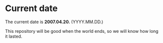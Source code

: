 # Current date

The current date is **2007.04.20.** (YYYY.MM.DD.)

This repository will be good when the world ends, so we will know how long it lasted.